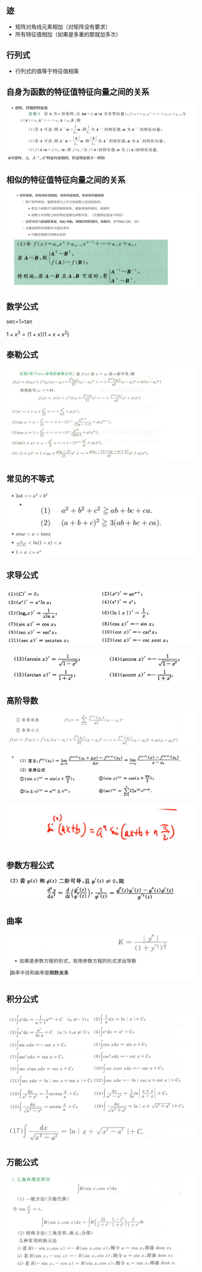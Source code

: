 ## 迹

+ 矩阵对角线元素相加（对矩阵没有要求）
+ 所有特征值相加（如果是多重的那就加多次）

## 行列式

+ 行列式的值等于特征值相乘

## 自身为函数的特征值特征向量之间的关系

![image-20220830173120191](https://raw.githubusercontent.com/Alemdx/pic-bed/master/math2/image-20220830173120191.png)

## 相似的特征值特征向量之间的关系

![image-20220830173254952](https://raw.githubusercontent.com/Alemdx/pic-bed/master/math2/image-20220830173254952.png)

## 数学公式

sec=1+tan

$1+x^3=(1+x)(1+x+x^2)$

## 泰勒公式

![image-20220922103106705](https://raw.githubusercontent.com/Alemdx/pic-bed/master/math3/image-20220922103106705.png)

## 常见的不等式

![image-20220922103154543](https://raw.githubusercontent.com/Alemdx/pic-bed/master/math3/image-20220922103154543.png)

## 求导公式

![image-20220829185012360](https://raw.githubusercontent.com/Alemdx/pic-bed/master/math3/image-20220829185012360.png)

![image-20220829185029140](https://raw.githubusercontent.com/Alemdx/pic-bed/master/math3/image-20220829185029140.png)

## 高阶导数

![image-20220922103450215](https://raw.githubusercontent.com/Alemdx/pic-bed/master/math3/image-20220922103450215.png)

![image-20220922103319370](https://raw.githubusercontent.com/Alemdx/pic-bed/master/math3/image-20220922103319370.png)

![image-20220922103333857](https://raw.githubusercontent.com/Alemdx/pic-bed/master/math3/image-20220922103333857.png)

## 参数方程公式

![image-20220922103411279](https://raw.githubusercontent.com/Alemdx/pic-bed/master/math3/image-20220922103411279.png)

## 曲率

![image-20220922103527590](https://raw.githubusercontent.com/Alemdx/pic-bed/master/math3/image-20220922103527590.png)

## 积分公式

![image-20220924142808194](https://raw.githubusercontent.com/Alemdx/pic-bed/master/math3/image-20220924142808194.png)

![image-20220924142904373](https://raw.githubusercontent.com/Alemdx/pic-bed/master/math3/image-20220924142904373.png)

## 万能公式

![image-20220924144650270](https://raw.githubusercontent.com/Alemdx/pic-bed/master/math3/image-20220924144650270.png)